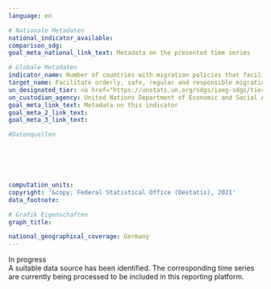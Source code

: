 ```yaml
---
language: en    

# Nationale Metadaten    
national_indicator_available:     
comparison_sdg:     
goal_meta_national_link_text: Metadata on the presented time series    

# Globale Metadaten    
indicator_name: Number of countries with migration policies that facilitate orderly, safe, regular and responsible migration and mobility of people    
target_name: Facilitate orderly, safe, regular and responsible migration and mobility of people, including through the implementation of planned and well-managed migration policies    
un_designated_tier: <a href="https://unstats.un.org/sdgs/iaeg-sdgs/tier-classification/" title="Click here for more information on the UN tier classification."  target="_blank">Tier II</a>    
un_custodian_agency: United Nations Department of Economic and Social Affairs (UN DESA)<br>International Organization for Migration (IOM)    
goal_meta_link_text: Metadata on this indicator    
goal_meta_2_link_text:     
goal_meta_3_link_text:         

#Datenquellen





    
computation_units:     
copyright: '&copy; Federal Statistical Office (Destatis), 2021'    
data_footnote:     

# Grafik Eigenschaften    
graph_title:     

national_geographical_coverage: Germany    
---
```


<span class="status inprogress"> In progress </span><br>
A suitable data source has been identified. The corresponding time series are currently being processed to be included in this reporting platform.